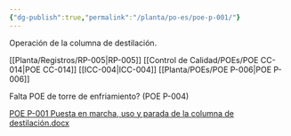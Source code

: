 ```yaml
---
{"dg-publish":true,"permalink":"/planta/po-es/poe-p-001/"}
---
```


Operación de la columna de destilación.

[[Planta/Registros/RP-005\|RP-005]]
[[Control de Calidad/POEs/POE CC-014\|POE CC-014]]
[[ICC-004\|ICC-004]]
[[Planta/POEs/POE P-006\|POE P-006]]

Falta POE de torre de enfriamiento? (POE P-004)

[POE P-001 Puesta en marcha, uso y parada de la columna de destilación.docx](https://drive.google.com/open?id=1IGXzYO6oZzeX71zXZ7ewMVMNq8snbEHH&usp=drive_copy)